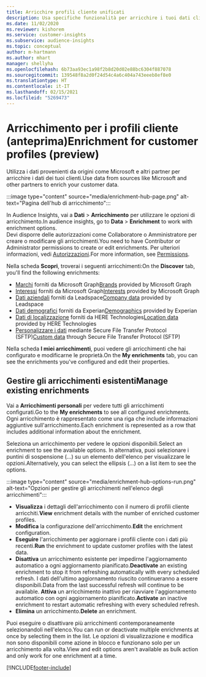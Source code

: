 ```yaml
---
title: Arricchire profili cliente unificati
description: Usa specifiche funzionalità per arricchire i tuoi dati cliente.
ms.date: 11/02/2020
ms.reviewer: kishorem
ms.service: customer-insights
ms.subservice: audience-insights
ms.topic: conceptual
author: m-hartmann
ms.author: mhart
manager: shellyha
ms.openlocfilehash: 6b73aa93ec1a98f2b8d20d02e88bc6304f887078
ms.sourcegitcommit: 139548f8a2d0f24d54c4a6c404a743eeeb8ef8e0
ms.translationtype: HT
ms.contentlocale: it-IT
ms.lasthandoff: 02/15/2021
ms.locfileid: "5269473"
---
```

# <a name="enrichment-for-customer-profiles-preview"></a><span data-ttu-id="86530-103">Arricchimento per i profili cliente (anteprima)</span><span class="sxs-lookup"><span data-stu-id="86530-103">Enrichment for customer profiles (preview)</span></span>

<span data-ttu-id="86530-104">Utilizza i dati provenienti da origini come Microsoft e altri partner per arricchire i dati dei tuoi clienti.</span><span class="sxs-lookup"><span data-stu-id="86530-104">Use data from sources like Microsoft and other partners to enrich your customer data.</span></span>

:::image type="content" source="media/enrichment-hub-page.png" alt-text="Pagina dell'hub di arricchimento":::

<span data-ttu-id="86530-106">In Audience Insights, vai a **Dati** > **Arricchimento** per utilizzare le opzioni di arricchimento.</span><span class="sxs-lookup"><span data-stu-id="86530-106">In audience insights, go to **Data** > **Enrichment** to work with enrichment options.</span></span>    
<span data-ttu-id="86530-107">Devi disporre delle autorizzazioni come Collaboratore o Amministratore per creare o modificare gli arricchimenti.</span><span class="sxs-lookup"><span data-stu-id="86530-107">You need to have Contributor or Administrator permissions to create or edit enrichments.</span></span> <span data-ttu-id="86530-108">Per ulteriori informazioni, vedi [Autorizzazioni](permissions.md).</span><span class="sxs-lookup"><span data-stu-id="86530-108">For more information, see [Permissions](permissions.md).</span></span>

<span data-ttu-id="86530-109">Nella scheda **Scopri**, troverai i seguenti arricchimenti:</span><span class="sxs-lookup"><span data-stu-id="86530-109">On the **Discover** tab, you'll find the following enrichments:</span></span>

- <span data-ttu-id="86530-110">[Marchi](enrichment-microsoft-graph.md) forniti da Microsoft Graph</span><span class="sxs-lookup"><span data-stu-id="86530-110">[Brands](enrichment-microsoft-graph.md) provided by Microsoft Graph</span></span>
- <span data-ttu-id="86530-111">[Interessi](enrichment-microsoft-graph.md) forniti da Microsoft Graph</span><span class="sxs-lookup"><span data-stu-id="86530-111">[Interests](enrichment-microsoft-graph.md) provided by Microsoft Graph</span></span>
- <span data-ttu-id="86530-112">[Dati aziendali](enrichment-leadspace.md) forniti da Leadspace</span><span class="sxs-lookup"><span data-stu-id="86530-112">[Company data](enrichment-leadspace.md) provided by Leadspace</span></span>
- <span data-ttu-id="86530-113">[Dati demografici](enrichment-experian.md) forniti da Experian</span><span class="sxs-lookup"><span data-stu-id="86530-113">[Demographics](enrichment-experian.md) provided by Experian</span></span>
- <span data-ttu-id="86530-114">[Dati di localizzazione](enrichment-here.md) forniti da HERE Technologies</span><span class="sxs-lookup"><span data-stu-id="86530-114">[Location data](enrichment-here.md) provided by HERE Technologies</span></span>
- <span data-ttu-id="86530-115">[Personalizzare i dati](enrichment-SFTP-custom-import.md) mediante Secure File Transfer Protocol (SFTP)</span><span class="sxs-lookup"><span data-stu-id="86530-115">[Custom data](enrichment-SFTP-custom-import.md) through Secure File Transfer Protocol (SFTP)</span></span>

<span data-ttu-id="86530-116">Nella scheda **I miei arricchimenti**, puoi vedere gli arricchimenti che hai configurato e modificarne le proprietà.</span><span class="sxs-lookup"><span data-stu-id="86530-116">On the **My enrichments** tab, you can see the enrichments you've configured and edit their properties.</span></span>

## <a name="manage-existing-enrichments"></a><span data-ttu-id="86530-117">Gestire gli arricchimenti esistenti</span><span class="sxs-lookup"><span data-stu-id="86530-117">Manage existing enrichments</span></span>

<span data-ttu-id="86530-118">Vai a **Arricchimenti personali** per vedere tutti gli arricchimenti configurati.</span><span class="sxs-lookup"><span data-stu-id="86530-118">Go to the **My enrichments** to see all configured enrichments.</span></span> <span data-ttu-id="86530-119">Ogni arricchimento è rappresentato come una riga che include informazioni aggiuntive sull'arricchimento.</span><span class="sxs-lookup"><span data-stu-id="86530-119">Each enrichment is represented as a row that includes additional information about the enrichment.</span></span>

<span data-ttu-id="86530-120">Seleziona un arricchimento per vedere le opzioni disponibili.</span><span class="sxs-lookup"><span data-stu-id="86530-120">Select an enrichment to see the available options.</span></span> <span data-ttu-id="86530-121">In alternativa, puoi selezionare i puntini di sospensione (...) su un elemento dell'elenco per visualizzare le opzioni.</span><span class="sxs-lookup"><span data-stu-id="86530-121">Alternatively, you can select the ellipsis (...) on a list item to see the options.</span></span>

:::image type="content" source="media/enrichment-hub-options-run.png" alt-text="Opzioni per gestire gli arricchimenti nell'elenco degli arricchimenti":::

- <span data-ttu-id="86530-123">**Visualizza** i dettagli dell'arricchimento con il numero di profili cliente arricchiti.</span><span class="sxs-lookup"><span data-stu-id="86530-123">**View** enrichment details with the number of enriched customer profiles.</span></span>
- <span data-ttu-id="86530-124">**Modifica** la configurazione dell'arricchimento.</span><span class="sxs-lookup"><span data-stu-id="86530-124">**Edit** the enrichment configuration.</span></span>
- <span data-ttu-id="86530-125">**Eseguire** l'arricchimento per aggiornare i profili cliente con i dati più recenti.</span><span class="sxs-lookup"><span data-stu-id="86530-125">**Run** the enrichment to update customer profiles with the latest data.</span></span>
- <span data-ttu-id="86530-126">**Disattiva** un arricchimento esistente per impedirne l'aggiornamento automatico a ogni aggiornamento pianificato.</span><span class="sxs-lookup"><span data-stu-id="86530-126">**Deactivate** an existing enrichment to stop it from refreshing automatically with every scheduled refresh.</span></span> <span data-ttu-id="86530-127">I dati dell'ultimo aggiornamento riuscito continueranno a essere disponibili.</span><span class="sxs-lookup"><span data-stu-id="86530-127">Data from the last successful refresh will continue to be available.</span></span> <span data-ttu-id="86530-128">**Attiva** un arricchimento inattivo per riavviare l'aggiornamento automatico con ogni aggiornamento pianificato.</span><span class="sxs-lookup"><span data-stu-id="86530-128">**Activate** an inactive enrichment to restart automatic refreshing with every scheduled refresh.</span></span>
- <span data-ttu-id="86530-129">**Elimina** un arricchimento.</span><span class="sxs-lookup"><span data-stu-id="86530-129">**Delete** an enrichment.</span></span>

<span data-ttu-id="86530-130">Puoi eseguire o disattivare più arricchimenti contemporaneamente selezionandoli nell'elenco.</span><span class="sxs-lookup"><span data-stu-id="86530-130">You can run or deactivate multiple enrichments at once by selecting them in the list.</span></span> <span data-ttu-id="86530-131">Le opzioni di visualizzazione e modifica non sono disponibili come azione in blocco e funzionano solo per un arricchimento alla volta.</span><span class="sxs-lookup"><span data-stu-id="86530-131">View and edit options aren't available as bulk action and only work for one enrichment at a time.</span></span>


[!INCLUDE[footer-include](../includes/footer-banner.md)]